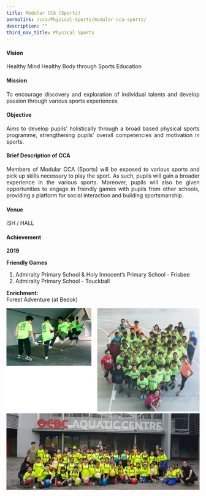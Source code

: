 ```yaml
---
title: Modular CCA (Sports)
permalink: /cca/Physical-Sports/modular-cca-sports/
description: ""
third_nav_title: Physical Sports
---
```

<h4>Vision</h4>
<p style="text-align:justify">Healthy Mind Healthy Body through Sports Education</p>
<h4>Mission</h4>
<p style="text-align:justify">To encourage discovery and exploration of individual talents and develop passion through various sports experiences  </p>
<h4>Objective</h4>
<p style="text-align:justify">Aims to develop pupils’ holistically through a broad based physical sports programme, strengthening pupils’ overall competencies and motivation in sports.</p>
<h4>Brief Description of CCA</h4>
<p style="text-align:justify">Members of Modular CCA (Sports) will be exposed to various sports and pick up skills necessary to play the sport. As such, pupils will gain a broader experience in the various sports. Moreover, pupils will also be given opportunities to engage in friendly games with pupils from other schools, providing a platform for social interaction and building sportsmanship.</p>
<h4>Venue</h4>
<p style="text-align:justify">ISH / HALL</p>
<h4>Achievement</h4>

**2019**

**Friendly Games**
1.  Admiralty Primary School & Holy Innocent’s Primary School - Frisbee 
2.  Admiralty Primary School - Touckball

  

**Enrichment:**   
Forest Adventure (at Bedok)

![](/images/MultiSportsCCA.jpeg)